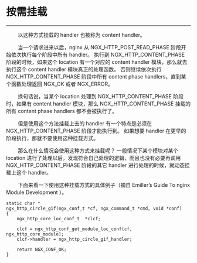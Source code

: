 # 按需挂载
***

&emsp;&emsp;
以这种方式挂载的 handler 也被称为 content handler。

&emsp;&emsp;
当一个请求进来以后，nginx 从 NGX_HTTP_POST_READ_PHASE 阶段开始依次执行每个阶段中所有 handler。
执行到 NGX_HTTP_CONTENT_PHASE 阶段的时候，如果这个 location 有一个对应的 content handler 模块，那么就去执行这个 content handler 模块真正的处理函数。
否则继续依次执行 NGX_HTTP_CONTENT_PHASE 阶段中所有 content phase handlers，直到某个函数处理返回 NGX_OK 或者 NGX_ERROR。

&emsp;&emsp;
换句话说，当某个 location 处理到 NGX_HTTP_CONTENT_PHASE 阶段时，如果有 content handler 模块，那么 NGX_HTTP_CONTENT_PHASE 挂载的所有 content phase handlers 都不会被执行了。

&emsp;&emsp;
但是使用这个方法挂载上去的 handler 有一个特点是必须在 NGX_HTTP_CONTENT_PHASE 阶段才能执行到。
如果想要 handler 在更早的阶段执行，那就不要使用这种挂载方式。

&emsp;&emsp;
那么在什么情况会使用这种方式来挂载呢？
一般情况下某个模块对某个 location 进行了处理以后，发现符合自己处理的逻辑，而且也没有必要再调用 NGX_HTTP_CONTENT_PHASE 阶段的其它 handler 进行处理的时候，就动态挂载上这个 handler。

&emsp;&emsp;
下面来看一下使用这种挂载方式的具体例子（摘自 Emiller’s Guide To nginx Module Development ）。

    static char *
    ngx_http_circle_gif(ngx_conf_t *cf, ngx_command_t *cmd, void *conf)
    {
        ngx_http_core_loc_conf_t  *clcf;

        clcf = ngx_http_conf_get_module_loc_conf(cf, ngx_http_core_module);
        clcf->handler = ngx_http_circle_gif_handler;

        return NGX_CONF_OK;
    }